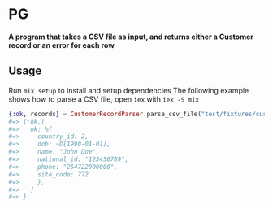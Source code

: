 # PG

**A program that takes a CSV file as input, and returns either a Customer record or an error for each row**

## Usage
Run `mix setup` to install and setup dependencies
The following example shows how to parse a CSV file, open `iex` with `iex -S mix`

```elixir
{:ok, records} = CustomerRecordParser.parse_csv_file("test/fixtures/customers.csv")
#=> {:ok,[
#=>   ok: %{
#=>     country_id: 2,
#=>     dob: ~D[1990-01-01],
#=>     name: "John Doe",
#=>     national_id: "123456789",
#=>     phone: "254722000000",
#=>     site_code: 772
#=>     },
#=>   ]
#=> }
```
